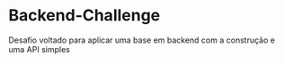 # Backend-Challenge
Desafio voltado para aplicar uma base em backend com a construção e uma API simples
